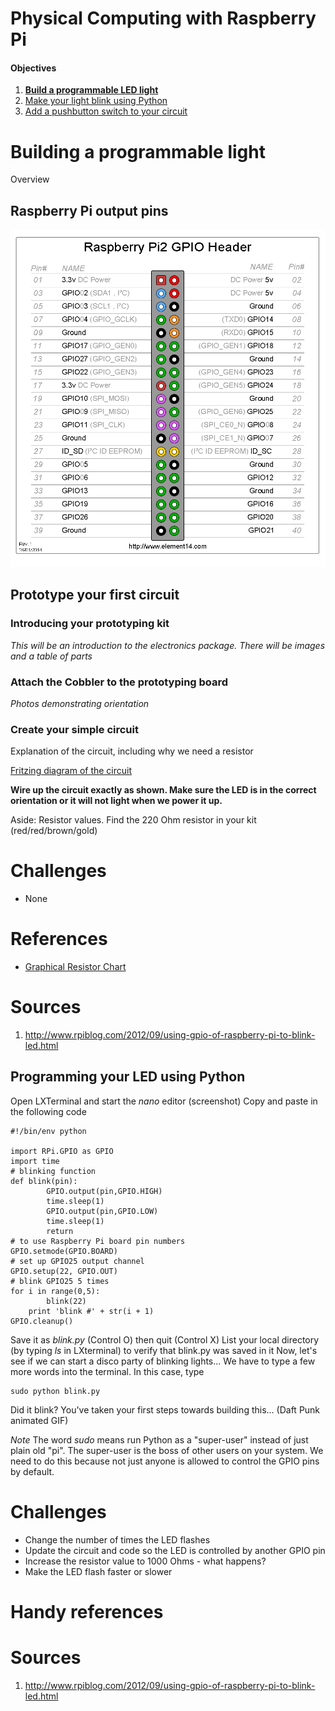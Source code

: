 Physical Computing with Raspberry Pi
====================================

#### Objectives
1. **[Build a programmable LED light](01-led.md)**
2. [Make your light blink using Python](02-programming.md)
3. [Add a pushbutton switch to your circuit](03-switch.md)

# Building a programmable light

Overview

## Raspberry Pi output pins

![Raspberry Pi Pin Diagram](images/GPIO_Pi2.png)

## Prototype your first circuit

### Introducing your prototyping kit

*This will be an introduction to the electronics package. There will be images and a table of parts*

### Attach the Cobbler to the prototyping board

*Photos demonstrating orientation*

### Create your simple circuit

Explanation of the circuit, including why we need a resistor

[Fritzing diagram of the circuit](images/led-fritz.png)

**Wire up the circuit exactly as shown.  Make sure  the LED is in the correct orientation or it will not light when we power it up.**

Aside: Resistor values. Find the 220 Ohm resistor in your kit (red/red/brown/gold)

# Challenges
* None

# References
* [Graphical Resistor Chart](http://resistor.cherryjourney.pt)

# Sources
1. http://www.rpiblog.com/2012/09/using-gpio-of-raspberry-pi-to-blink-led.html

## Programming your LED using Python
Open LXTerminal and start the *nano* editor (screenshot)
Copy and paste in the following code

```
#!/bin/env python

import RPi.GPIO as GPIO
import time
# blinking function
def blink(pin):
        GPIO.output(pin,GPIO.HIGH)
        time.sleep(1)
        GPIO.output(pin,GPIO.LOW)
        time.sleep(1)
        return
# to use Raspberry Pi board pin numbers
GPIO.setmode(GPIO.BOARD)
# set up GPIO25 output channel
GPIO.setup(22, GPIO.OUT)
# blink GPIO25 5 times
for i in range(0,5):
        blink(22)
	print 'blink #' + str(i + 1)
GPIO.cleanup()
```
Save it as *blink.py* (Control O) then quit (Control X)
List your local directory (by typing *ls* in LXterminal) to verify that blink.py was saved in it
Now, let's see if we can start a disco party of blinking lights...
We have to type a few more words into the terminal. In this case, type

```
sudo python blink.py
```

Did it blink? You've taken your first steps towards building this... (Daft Punk animated GIF)

*Note* The word *sudo* means run Python as a "super-user" instead of just plain old "pi". The super-user is the boss of other users on your system. We need to do this because not just anyone is allowed to control the GPIO pins by default.

# Challenges
* Change the number of times the LED flashes
* Update the circuit and code so the LED is controlled by another GPIO pin
* Increase the resistor value to 1000 Ohms - what happens?
* Make the LED flash faster or slower

# Handy references

# Sources
1. http://www.rpiblog.com/2012/09/using-gpio-of-raspberry-pi-to-blink-led.html
